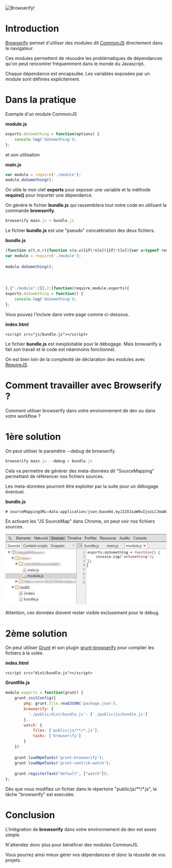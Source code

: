 ![Browserify!](https://github-camo.global.ssl.fastly.net/e19e230a9371a44a2eeb484b83ff4fcf8c824cf7/687474703a2f2f737562737461636b2e6e65742f696d616765732f62726f777365726966795f6c6f676f2e706e67)

Introduction
============
[Browserify](https://github.com/substack/node-browserify) permet d'utiliser des modules dit [CommonJS](http://wiki.commonjs.org/wiki/Modules/1.1) directement dans le navigateur.

Ces modules permettent de résoudre les problématiques de dépendances qu'on peut rencontrer fréquemment dans le monde du Javascript.

Chaque dépendance est encapsulée. Les variables exposées par un module sont définies explicitement.

Dans la pratique
================

Exemple d'un module CommonJS

__module.js__
```javascript
exports.doSomething = function(options) {
	console.log('doSomething');
};	
```

et son utilisation

__main.js__
```javascript
var module = require('./module');
module.doSomething();	
```

On utile le mot-clef __exports__ pour exposer une variable et la méthode __require()__ pour importer une dépendance.

On génére le fichier __bundle.js__ qui rassemblera tout notre code en utilisant la commande __browserify__.

```javascript
browserify main.js > bundle.js
```

Le fichier __bundle.js__ est une "pseudo" concaténation des deux fichiers.

__bundle.js__
```javascript
(function e(t,n,r){function s(o,u){if(!n[o]){if(!t[o]){var a=typeof require=="function"&&require;if(!u&&a)return a(o,!0);if(i)return i(o,!0);throw new Error("Cannot find module '"+o+"'")}var f=n[o]={exports:{}};t[o][0].call(f.exports,function(e){var n=t[o][1][e];return s(n?n:e)},f,f.exports,e,t,n,r)}return n[o].exports}var i=typeof require=="function"&&require;for(var o=0;o<r.length;o++)s(r[o]);return s})({1:[function(require,module,exports){
var module = require('./module');

module.doSomething();



},{"./module":2}],2:[function(require,module,exports){
exports.doSomething = function() {
    console.log('doSomething');
};	
```

Vous pouvez l'inclure dans votre page comme ci-dessous.

__index.html__
```markup
<script src="js/bundle.js"></script>	
```


Le fichier __bundle.js__ est inexploitable pour le débogage. Mais browserify a fait son travail et le code est néanmoins fonctionnel.

On est bien loin de la complexité de déclaration des modules avec [RequireJS](http://requirejs.org/).


Comment travailler avec Browserify ?
====================================

Comment utiliser browserify dans votre environnement de dev ou dans votre workflow ?

1ère solution
=============

On peut utiliser le paramètre _--debug_ de browserify.

```javascript
browserify main.js --debug > bundle.js
```

Cela va permettre de générer des meta-données dit "SourceMapping" permettant de référencer nos fichiers sources.

Les meta-données pourront être exploiter par la suite pour un débogage éventuel.

__bundle.js__
```javascript
# sourceMappingURL=data:application/json;base64,eyJ2ZXJzaW9uIjozLCJmaWxlIjoiZ2VuZXJhdGVkLmpzIiwic291cmNl
```

En activant les "JS SourceMap" dans Chrome, on peut voir nos fichiers sources.

![Utilisation des JS SourceMap dans Chrome](../md/img/browserify01.jpg)

Attention, ces données doivent rester visible exclusement pour le debug.


2ème solution
=============

On peut utiliser [Grunt](http://gruntjs.com/) et son plugin [grunt-browserify](https://github.com/jmreidy/grunt-browserify) pour compiler les fichiers à la volée.


__index.html__
```markup
<script src="dist/bundle.js"></script>	
```

__Gruntfile.js__
```javascript
module.exports = function(grunt) {
	grunt.initConfig({
    	pkg: grunt.file.readJSON('package.json'),
    	browserify: {
	      './public/dist/bundle.js': ['./public/js/bundle.js']
	    },
	    watch: {
	      	files: ['public/js/**/*.js'],
	      	tasks: ['browserify']
	    }
  	})

	grunt.loadNpmTasks('grunt-browserify');
	grunt.loadNpmTasks('grunt-contrib-watch');

	grunt.registerTask("default", ["watch"]);
};
```

Dès que vous modifiez un fichier dans le répertoire "public/js/**/*.js", la tâche "browserify" est executée.


Conclusion
==========

L'intégration de __browserify__ dans votre environnement de dev est assez simple.

N'attendez donc plus pour bénéficer des modules CommonJS.

Vous pourrez ainsi mieux gérer vos dépendances et donc la réussite de vos projets.